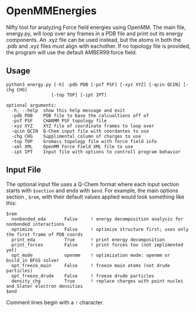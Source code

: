 # OpenMMEnergies
Nifty tool for analyzing Force field energies using OpenMM. The main file, energy.py, will loop over any frames in a PDB file and print out its energy components. An .xyz file can be used instead, but the atoms in both the .pdb and .xyz files must align with eachother. If no topology file is provided, the program will use the default AMBER99 force field. 

## Usage

```
python3 energy.py [-h] -pdb PDB [-psf PSF] [-xyz XYZ] [-qcin QCIN] [-chg CHG]
                 [-top TOP] [-ipt IPT]

optional arguments:
  -h, --help  show this help message and exit
  -pdb PDB    PDB file to base the calcualtions off of
  -psf PSF    CHARMM PSF topology file
  -xyz XYZ    XYZ file of coordinate frames to loop over
  -qcin QCIN  Q-Chem input file with coordantes to use
  -chg CHG    Supplimental column of charges to use
  -top TOP    Gromacs topology file with force field info
  -xml XML    OpenMM Force Field XML file to use
  -ipt IPT    Input file with options to controll program behavior
  ```

## Input File
The optional input file uses a Q-Chem format where each input section starts with `$section` and ends with `$end`. For example, the main options section , `$rem`, with their default values applied would look something like this:

```
$rem
  nonbonded_eda       False     ! energy decomposition analysis for nonbonded interactions
  optimize            False     ! optimize structure first; uses only the first frame of PDB coords
  print_eda           True      ! print energy decomposition
  print_forces        False     ! print forces too (not implimented yet)
  opt_mode            openmm    ! optimization mode: openmm or build_in BFGS solver
  opt_freeze_main     False     ! freeze main atoms (not drude particles)
  opt_freeze_drude    False     ! freeze drude particles
  density_chg         True      ! replace charges with point nuclei and Slater electron densities
$end
```

Comment lines begin with a `!` character.
